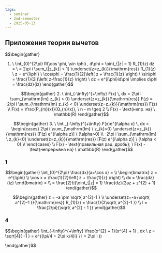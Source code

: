 ```yaml
---
tags:
  - seminar
  - 2nd-semester
  - 2025-05-13
---
```


## Приложения теории вычетов

$$\begin{gather}
1. \ \int_{0}^{2\pi} R(\cos \phi, \sin \phi) \, d\phi = \oint_{|z| = 1} R_{1}(z) dz = \\
= 2\pi i \sum_{|z_{k}| < 1} \underset{z=z_{k}}{\mathrm{res}} R_{1}(z) \\
z = e^{i\phi} \\
\cos\phi = \frac{1}{2}\left( z + \frac{1}{z} \right) \\
\sin\phi = \frac{1}{2i}\left( z-\frac{1}{z} \right) \\
dz = e^{i\phi}id\phi \implies d\phi = \frac{dz}{iz}
\end{gather}$$

$$\begin{gather}
2. \ \int_{-\infty}^{+\infty} F(x) \, dx = 2\pi i \sum_{\mathrm{Im} z_{k} > 0} \underset{z=z_{k}}{\mathrm{res}} F(z) = -2\pi i \sum_{\mathrm{Im} z_{k} < 0} \underset{z=z_{k}}{\mathrm{res}} F(z) \\
F(x) = \frac{P_{m}(x)}{Q_{n}(x)}, \ n - m \geq 2 \\
F(x) - \text{непр. на} \ \mathbb{R}
\end{gather}$$

$$\begin{gather}
3. \ \int _{-\infty}^{+\infty} F(x)e^{i\alpha x} \, dx  = \begin{cases}
2\pi i \sum_{\mathrm{Im} \ z_{k}>0} \underset{z=z_{k}}{\mathrm{res}} [F(z) e^{i\alpha z}] \ (\alpha>0) \\
-2\pi i \sum_{\mathrm{Im} \ z_{k}<0} \underset{z=z_{k}}{\mathrm{res}} [F(z) e^{i\alpha z}] \ (\alpha < 0) \\
\end{cases} \\
F(x) - \text{правильная рац. дробь}; \ F(x) - \text{непрерывна на} \ \mathbb{R}
\end{gather}$$

### 1

$$\begin{gather}
\int_{0}^{2\pi} \frac{dx}{a+\cos x} = \\
\begin{bmatrix}
z = e^{i\phi} \\
\cos x = \frac{1}{2}\left( z + \frac{1}{z} \right) \\
dx = \frac{dz}{iz}
\end{bmatrix} = \\
= \frac{2}{i}\oint_{|z| = 1} \frac{dz}{2az + z^{2} + 1}
\end{gather}$$

$$\begin{gather}
z = -a \pm \sqrt{ a^{2}-1 } \\
\underset{z=-a+\sqrt{ a^{2}-1 }}{\mathrm{res}} R_{1}(z) = \frac{1}{2\sqrt{ a^{2}-1 }} \\
I = \frac{2\pi}{\sqrt{ a^{2} - 1 }}
\end{gather}$$

### 4

$$\begin{gather}
\int_{-\infty}^{+\infty} \frac{x^{2} + 1}{x^{4} + 1} \, dx \\
z = \sqrt[4]{ -1 } = e^{(\pi/4 + 2\pi k/4)i} \\
I = 2\pi i ()

\end{gather}$$
